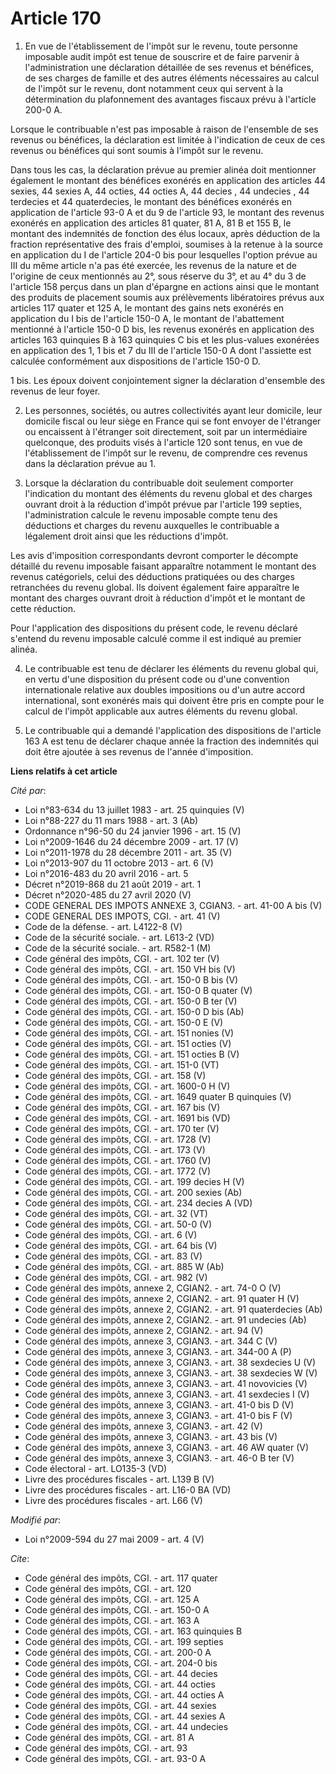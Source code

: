 # Article 170

1. En vue de l'établissement de l'impôt sur le revenu, toute personne imposable audit impôt est tenue de souscrire et de
faire parvenir à l'administration une déclaration détaillée de ses revenus et bénéfices, de ses charges de famille et des
autres éléments nécessaires au calcul de l'impôt sur le revenu, dont notamment ceux qui servent à la détermination du
plafonnement des avantages fiscaux prévu à l'article 200-0 A. 

Lorsque le contribuable n'est pas imposable à raison de l'ensemble de ses revenus ou bénéfices, la déclaration est limitée à
l'indication de ceux de ces revenus ou bénéfices qui sont soumis à l'impôt sur le revenu. 

Dans tous les cas, la déclaration prévue au premier alinéa doit mentionner également le montant des bénéfices exonérés en
application des articles 44 sexies, 44 sexies A, 44 octies, 44 octies A, 44 decies
 , 44 undecies , 44 terdecies et 44 quaterdecies, le montant des bénéfices exonérés en application de l'article 93-0 A et du
9 de l'article 93, le montant des revenus exonérés en application des articles 81 quater, 81 A, 81 B et 155 B, le montant des
indemnités de fonction des élus locaux, après déduction de la fraction représentative des frais d'emploi, soumises à la
retenue à la source en application du I de l'article 204-0 bis pour lesquelles l'option prévue au III du même article n'a pas
été exercée, les revenus de la nature et de l'origine de ceux mentionnés au 2°, sous réserve du 3°, et au 4° du 3 de
l'article 158 perçus dans un plan d'épargne en actions ainsi que le montant des produits de placement soumis aux prélèvements
libératoires prévus aux articles 117 quater et 125 A, le montant des gains nets exonérés en application du I bis de l'article
150-0 A, le montant de l'abattement mentionné à l'article 150-0 D bis, les revenus exonérés en application des articles 163
quinquies B à 163 quinquies C bis et les plus-values exonérées en application des 1, 1 bis et 7 du III de l'article 150-0 A
dont l'assiette est calculée conformément aux dispositions de l'article 150-0 D. 

1 bis. Les époux doivent conjointement signer la déclaration d'ensemble des revenus de leur foyer. 

2. Les personnes, sociétés, ou autres collectivités ayant leur domicile, leur domicile fiscal ou leur siège en France qui se
font envoyer de l'étranger ou encaissent à l'étranger soit directement, soit par un intermédiaire quelconque, des produits
visés à l'article 120 sont tenus, en vue de l'établissement de l'impôt sur le revenu, de comprendre ces revenus dans la
déclaration prévue au 1. 

3. Lorsque la déclaration du contribuable doit seulement comporter l'indication du montant des éléments du revenu global et
des charges ouvrant droit à la réduction d'impôt prévue par l'article 199 septies, l'administration calcule le revenu
imposable compte tenu des déductions et charges du revenu auxquelles le contribuable a légalement droit ainsi que les
réductions d'impôt. 

Les avis d'imposition correspondants devront comporter le décompte détaillé du revenu imposable faisant apparaître notamment
le montant des revenus catégoriels, celui des déductions pratiquées ou des charges retranchées du revenu global. Ils doivent
également faire apparaître le montant des charges ouvrant droit à réduction d'impôt et le montant de cette réduction. 

Pour l'application des dispositions du présent code, le revenu déclaré s'entend du revenu imposable calculé comme il est
indiqué au premier alinéa. 

4. Le contribuable est tenu de déclarer les éléments du revenu global qui, en vertu d'une disposition du présent code ou
d'une convention internationale relative aux doubles impositions ou d'un autre accord international, sont exonérés mais qui
doivent être pris en compte pour le calcul de l'impôt applicable aux autres éléments du revenu global. 

5. Le contribuable qui a demandé l'application des dispositions de l'article 163 A est tenu de déclarer chaque année la
fraction des indemnités qui doit être ajoutée à ses revenus de l'année d'imposition.

**Liens relatifs à cet article**

_Cité par_:

  - Loi n°83-634 du 13 juillet 1983 - art. 25 quinquies (V)
  - Loi n°88-227 du 11 mars 1988 - art. 3 (Ab)
  - Ordonnance n°96-50 du 24 janvier 1996 - art. 15 (V)
  - Loi n°2009-1646 du 24 décembre 2009 - art. 17 (V)
  - Loi n°2011-1978 du 28 décembre 2011 - art. 35 (V)
  - Loi n°2013-907 du 11 octobre 2013 - art. 6 (V)
  - Loi n°2016-483 du 20 avril 2016 - art. 5
  - Décret n°2019-868 du 21 août 2019 - art. 1
  - Décret n°2020-485 du 27 avril 2020 (V)
  - CODE GENERAL DES IMPOTS ANNEXE 3, CGIAN3. - art. 41-00 A bis (V)
  - CODE GENERAL DES IMPOTS, CGI. - art. 41 (V)
  - Code de la défense. - art. L4122-8 (V)
  - Code de la sécurité sociale. - art. L613-2 (VD)
  - Code de la sécurité sociale. - art. R582-1 (M)
  - Code général des impôts, CGI. - art. 102 ter (V)
  - Code général des impôts, CGI. - art. 150 VH bis (V)
  - Code général des impôts, CGI. - art. 150-0 B bis (V)
  - Code général des impôts, CGI. - art. 150-0 B quater (V)
  - Code général des impôts, CGI. - art. 150-0 B ter (V)
  - Code général des impôts, CGI. - art. 150-0 D bis (Ab)
  - Code général des impôts, CGI. - art. 150-0 E (V)
  - Code général des impôts, CGI. - art. 151 nonies (V)
  - Code général des impôts, CGI. - art. 151 octies (V)
  - Code général des impôts, CGI. - art. 151 octies B (V)
  - Code général des impôts, CGI. - art. 151-0 (VT)
  - Code général des impôts, CGI. - art. 158 (V)
  - Code général des impôts, CGI. - art. 1600-0 H (V)
  - Code général des impôts, CGI. - art. 1649 quater B quinquies (V)
  - Code général des impôts, CGI. - art. 167 bis (V)
  - Code général des impôts, CGI. - art. 1691 bis (VD)
  - Code général des impôts, CGI. - art. 170 ter (V)
  - Code général des impôts, CGI. - art. 1728 (V)
  - Code général des impôts, CGI. - art. 173 (V)
  - Code général des impôts, CGI. - art. 1760 (V)
  - Code général des impôts, CGI. - art. 1772 (V)
  - Code général des impôts, CGI. - art. 199 decies H (V)
  - Code général des impôts, CGI. - art. 200 sexies (Ab)
  - Code général des impôts, CGI. - art. 234 decies A (VD)
  - Code général des impôts, CGI. - art. 32 (VT)
  - Code général des impôts, CGI. - art. 50-0 (V)
  - Code général des impôts, CGI. - art. 6 (V)
  - Code général des impôts, CGI. - art. 64 bis (V)
  - Code général des impôts, CGI. - art. 83 (V)
  - Code général des impôts, CGI. - art. 885 W (Ab)
  - Code général des impôts, CGI. - art. 982 (V)
  - Code général des impôts, annexe 2, CGIAN2. - art. 74-0 O (V)
  - Code général des impôts, annexe 2, CGIAN2. - art. 91 quater H (V)
  - Code général des impôts, annexe 2, CGIAN2. - art. 91 quaterdecies (Ab)
  - Code général des impôts, annexe 2, CGIAN2. - art. 91 undecies (Ab)
  - Code général des impôts, annexe 2, CGIAN2. - art. 94 (V)
  - Code général des impôts, annexe 3, CGIAN3. - art. 344 C (V)
  - Code général des impôts, annexe 3, CGIAN3. - art. 344-00 A (P)
  - Code général des impôts, annexe 3, CGIAN3. - art. 38 sexdecies U (V)
  - Code général des impôts, annexe 3, CGIAN3. - art. 38 sexdecies W (V)
  - Code général des impôts, annexe 3, CGIAN3. - art. 41 novovicies (V)
  - Code général des impôts, annexe 3, CGIAN3. - art. 41 sexdecies I (V)
  - Code général des impôts, annexe 3, CGIAN3. - art. 41-0 bis D (V)
  - Code général des impôts, annexe 3, CGIAN3. - art. 41-0 bis F (V)
  - Code général des impôts, annexe 3, CGIAN3. - art. 42 (V)
  - Code général des impôts, annexe 3, CGIAN3. - art. 43 bis (V)
  - Code général des impôts, annexe 3, CGIAN3. - art. 46 AW quater (V)
  - Code général des impôts, annexe 3, CGIAN3. - art. 46-0 B ter (V)
  - Code électoral - art. LO135-3 (VD)
  - Livre des procédures fiscales - art. L139 B (V)
  - Livre des procédures fiscales - art. L16-0 BA (VD)
  - Livre des procédures fiscales - art. L66 (V)

_Modifié par_:

  - Loi n°2009-594 du 27 mai 2009 - art. 4 (V)

_Cite_:

  - Code général des impôts, CGI. - art. 117 quater
  - Code général des impôts, CGI. - art. 120
  - Code général des impôts, CGI. - art. 125 A
  - Code général des impôts, CGI. - art. 150-0 A
  - Code général des impôts, CGI. - art. 163 A
  - Code général des impôts, CGI. - art. 163 quinquies B
  - Code général des impôts, CGI. - art. 199 septies
  - Code général des impôts, CGI. - art. 200-0 A
  - Code général des impôts, CGI. - art. 204-0 bis
  - Code général des impôts, CGI. - art. 44 decies
  - Code général des impôts, CGI. - art. 44 octies
  - Code général des impôts, CGI. - art. 44 octies A
  - Code général des impôts, CGI. - art. 44 sexies
  - Code général des impôts, CGI. - art. 44 sexies A
  - Code général des impôts, CGI. - art. 44 undecies
  - Code général des impôts, CGI. - art. 81 A
  - Code général des impôts, CGI. - art. 93
  - Code général des impôts, CGI. - art. 93-0 A
